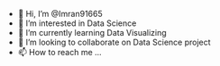 - 👋 Hi, I’m @Imran91665
- 👀 I’m interested in Data Science
- 🌱 I’m currently learning Data Visualizing
- 💞️ I’m looking to collaborate on Data Science project
- 📫 How to reach me ...

<!---
Imran91665/Imran91665 is a ✨ special ✨ repository because its `README.md` (this file) appears on your GitHub profile.
You can click the Preview link to take a look at your changes.
--->
